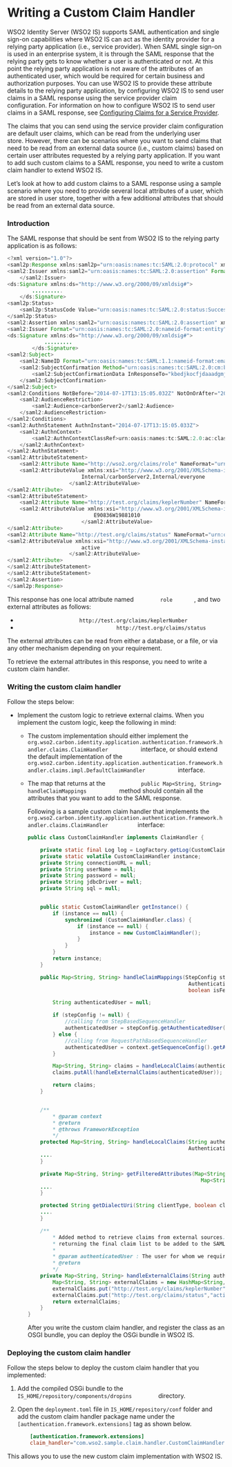 # Writing a Custom Claim Handler

WSO2 Identity Server (WSO2 IS) supports SAML authentication and single
sign-on capabilities where WSO2 IS can act as the identity provider for
a relying party application (i.e., service provider). When SAML single
sign-on is used in an enterprise system, it is through the SAML response
that the relying party gets to know whether a user is authenticated or
not. At this point the relying party application is not aware of the
attributes of an authenticated user, which would be required for certain
business and authorization purposes. You can use WSO2 IS to provide
these attribute details to the relying party application, by configuring
WSO2 IS to send user claims in a SAML response using the service
provider claim configuration. For information on how to configure WSO2
IS to send user claims in a SAML response, see [Configuring Claims for a
Service Provider](../../learn/configuring-claims-for-a-service-provider).

The claims that you can send using the service provider claim
configuration are default user claims, which can be read from the
underlying user store. However, there can be scenarios where you want to
send claims that need to be read from an external data source (i.e.,
custom claims) based on certain user attributes requested by a relying
party application. If you want to add such custom claims to a SAML
response, you need to write a custom claim handler to extend WSO2 IS.

Let’s look at how to add custom claims to a SAML response using a sample
scenario where you need to provide several local attributes of a user,
which are stored in user store, together with a few additional
attributes that should be read from an external data source.

### Introduction

The SAML response that should be sent from WSO2 IS to the relying party
application is as follows:

``` java
<?xml version="1.0"?>
<saml2p:Response xmlns:saml2p="urn:oasis:names:tc:SAML:2.0:protocol" xmlns:xs="http://www.w3.org/2001/XMLSchema" Destination="https://localhost:9444/acs" ID="faibaccbcepemkackalbbjkihlegenhhigcdjbjk" InResponseTo="kbedjkocfjdaaadgmjeipbegnclbelfffbpbophe" IssueInstant="2014-07-17T13:15:05.032Z" Version="2.0">
<saml2:Issuer xmlns:saml2="urn:oasis:names:tc:SAML:2.0:assertion" Format="urn:oasis:names:tc:SAML:2.0:nameid-format:entity">localhost
    </saml2:Issuer>
<ds:Signature xmlns:ds="http://www.w3.org/2000/09/xmldsig#">
        ..........
    </ds:Signature>
<saml2p:Status>
    <saml2p:StatusCode Value="urn:oasis:names:tc:SAML:2.0:status:Success"/>
</saml2p:Status>
<saml2:Assertion xmlns:saml2="urn:oasis:names:tc:SAML:2.0:assertion" xmlns:xs="http://www.w3.org/2001/XMLSchema" ID="phmbbieedpcfdhcignelnepkemobepgaaipbjjdk" IssueInstant="2014-07-17T13:15:05.032Z" Version="2.0">
<saml2:Issuer Format="urn:oasis:names:tc:SAML:2.0:nameid-format:entity">localhost</saml2:Issuer>
<ds:Signature xmlns:ds="http://www.w3.org/2000/09/xmldsig#">
            .........
        </ds:Signature>
<saml2:Subject>
    <saml2:NameID Format="urn:oasis:names:tc:SAML:1.1:nameid-format:emailAddress">Administrator</saml2:NameID>
    <saml2:SubjectConfirmation Method="urn:oasis:names:tc:SAML:2.0:cm:bearer">
        <saml2:SubjectConfirmationData InResponseTo="kbedjkocfjdaaadgmjeipbegnclbelfffbpbophe" NotOnOrAfter="2014-07-17T13:20:05.032Z" Recipient="https://localhost:9444/acs"/>
    </saml2:SubjectConfirmation>
</saml2:Subject>
<saml2:Conditions NotBefore="2014-07-17T13:15:05.032Z" NotOnOrAfter="2014-07-17T13:20:05.032Z">
    <saml2:AudienceRestriction>
        <saml2:Audience>carbonServer2</saml2:Audience>
    </saml2:AudienceRestriction>
</saml2:Conditions>
<saml2:AuthnStatement AuthnInstant="2014-07-17T13:15:05.033Z">
    <saml2:AuthnContext>
        <saml2:AuthnContextClassRef>urn:oasis:names:tc:SAML:2.0:ac:classes:Password</saml2:AuthnContextClassRef>
    </saml2:AuthnContext>
</saml2:AuthnStatement>
<saml2:AttributeStatement>
    <saml2:Attribute Name="http://wso2.org/claims/role" NameFormat="urn:oasis:names:tc:SAML:2.0:attrname-format:basic">
    <saml2:AttributeValue xmlns:xsi="http://www.w3.org/2001/XMLSchema-instance" xsi:type="xs:string">
                        Internal/carbonServer2,Internal/everyone
                    </saml2:AttributeValue>
</saml2:Attribute>
<saml2:AttributeStatement>
    <saml2:Attribute Name="http://test.org/claims/keplerNumber" NameFormat="urn:oasis:names:tc:SAML:2.0:attrname-format:basic">
    <saml2:AttributeValue xmlns:xsi="http://www.w3.org/2001/XMLSchema-instance" xsi:type="xs:string">
                            E90836W19881010
                        </saml2:AttributeValue>
</saml2:Attribute>
<saml2:Attribute Name="http://test.org/claims/status" NameFormat="urn:oasis:names:tc:SAML:2.0:attrname-format:basic">
<saml2:AttributeValue xmlns:xsi="http://www.w3.org/2001/XMLSchema-instance" xsi:type="xs:string">
                        active
                    </saml2:AttributeValue>
</saml2:Attribute>
</saml2:AttributeStatement>
</saml2:AttributeStatement>
</saml2:Assertion>
</saml2p:Response>
```

This response has one local attribute named `         role        `,
and two external attributes as follows:

-   `                     http://test.org/claims/keplerNumber                   `
-   `                                 http://test.org/claims/status                              `

The external attributes can be read from either a database, or a file, or via any other mechanism depending on your requirement.

To retrieve the external attributes in this response, you need to write
a custom claim handler.

### Writing the custom claim handler

Follow the steps below:

-   Implement the custom logic to retrieve external claims. When you
    implement the custom logic, keep the following in mind:

    -   The custom implementation should either implement the
        `            org.wso2.carbon.identity.application.authentication.framework.handler.claims.ClaimHandler           `
        interface, or should extend the default implementation of the
        `            org.wso2.carbon.identity.application.authentication.framework.handler.claims.impl.DefaultClaimHandler           `
        interface.
    -   The map that returns at the
        `            public Map<String, String> handleClaimMappings           `
        method should contain all the attributes that you want to add to
        the SAML response.

        Following is a sample custom claim handler that implements the
        `           org.wso2.carbon.identity.application.authentication.framework.handler.claims.ClaimHandler          `
        interface:

        ``` java
        public class CustomClaimHandler implements ClaimHandler {

            private static final Log log = LogFactory.getLog(CustomClaimHandler.class);
            private static volatile CustomClaimHandler instance;
            private String connectionURL = null;
            private String userName = null;
            private String password = null;
            private String jdbcDriver = null;
            private String sql = null;


            public static CustomClaimHandler getInstance() {
                if (instance == null) {
                    synchronized (CustomClaimHandler.class) {
                        if (instance == null) {
                            instance = new CustomClaimHandler();
                        }
                    }
                }
                return instance;
            }

            public Map<String, String> handleClaimMappings(StepConfig stepConfig,
                                                            AuthenticationContext context, Map<String, String> remoteAttributes,
                                                            boolean isFederatedClaims) throws FrameworkException {

                String authenticatedUser = null;

                if (stepConfig != null) {
                    //calling from StepBasedSequenceHandler
                    authenticatedUser = stepConfig.getAuthenticatedUser();
                } else {
                    //calling from RequestPathBasedSequenceHandler
                    authenticatedUser = context.getSequenceConfig().getAuthenticatedUser();
                }

                Map<String, String> claims = handleLocalClaims(authenticatedUser, context);
                claims.putAll(handleExternalClaims(authenticatedUser));

                return claims;
            }


            /**
                * @param context
                * @return
                * @throws FrameworkException
                */
            protected Map<String, String> handleLocalClaims(String authenticatedUser,
                                                            AuthenticationContext context) throws FrameworkException {
            ....
            }

            private Map<String, String> getFilteredAttributes(Map<String, String> allAttributes,
                                                                Map<String, String> requestedClaimMappings, boolean isStandardDialect) {
            ....
            }

            protected String getDialectUri(String clientType, boolean claimMappingDefined) {
            ....
            }

            /**
                * Added method to retrieve claims from external sources. The results will be merged to the local claims when
                * returning the final claim list to be added to the SAML response that is sent back to the SP.
                *
                * @param authenticatedUser : The user for whom we require claim values
                * @return
                */
            private Map<String, String> handleExternalClaims(String authenticatedUser) throws FrameworkException {
                Map<String, String> externalClaims = new HashMap<String, String>();
                externalClaims.put("http://test.org/claims/keplerNumber","E90836W19881010");
                externalClaims.put("http://test.org/claims/status","active");
                return externalClaims;
            }
        }
        ```

        After you write the custom claim handler, and register the class as
        an OSGI bundle, you can deploy the OSGi bundle in WSO2 IS.

### Deploying the custom claim handler

Follow the steps below to deploy the custom claim handler that you
implemented:

1.  Add the compiled OSGi bundle to the
    `          IS_HOME/repository/components/dropins         `
    directory.
2.  Open the ` deployment.toml ` file in ` IS_HOME/repository/conf ` folder and add the custom claim handler package name under the `[authentication.framework.extensions]` tag as shown below.   
    
    ```toml
        [authentication.framework.extensions] 
        claim_handler="com.wso2.sample.claim.handler.CustomClaimHandler" 
    ```
    
This allows you to use the new custom claim implementation with WSO2 IS.
